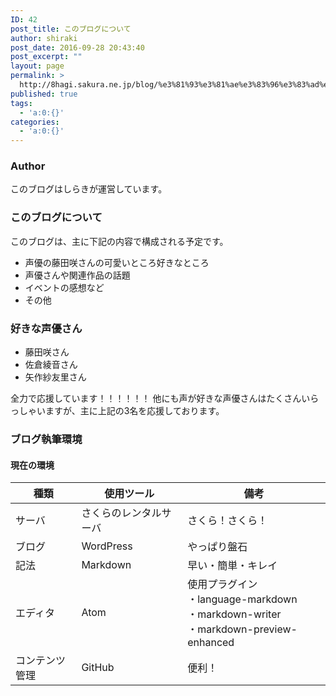 ```yaml
---
ID: 42
post_title: このブログについて
author: shiraki
post_date: 2016-09-28 20:43:40
post_excerpt: ""
layout: page
permalink: >
  http://8hagi.sakura.ne.jp/blog/%e3%81%93%e3%81%ae%e3%83%96%e3%83%ad%e3%82%b0%e3%81%ab%e3%81%a4%e3%81%84%e3%81%a6
published: true
tags:
  - 'a:0:{}'
categories:
  - 'a:0:{}'
---
```

### Author

このブログはしらきが運営しています。

### このブログについて

このブログは、主に下記の内容で構成される予定です。

+ 声優の藤田咲さんの可愛いところ好きなところ
+ 声優さんや関連作品の話題
+ イベントの感想など
+ その他

### 好きな声優さん

+ 藤田咲さん
+ 佐倉綾音さん
+ 矢作紗友里さん

全力で応援しています！！！！！！
他にも声が好きな声優さんはたくさんいらっしゃいますが、主に上記の3名を応援しております。

### ブログ執筆環境

#### 現在の環境

 種類 | 使用ツール  |  備考
--|---|--
 サーバ | さくらのレンタルサーバ  |  さくら！さくら！
 ブログ | WordPress  | やっぱり盤石
 記法 | Markdown  |  早い・簡単・キレイ
 エディタ | Atom  |  使用プラグイン<br>・language-markdown<br>・markdown-writer<br>・markdown-preview-enhanced
 コンテンツ管理 | GitHub | 便利！